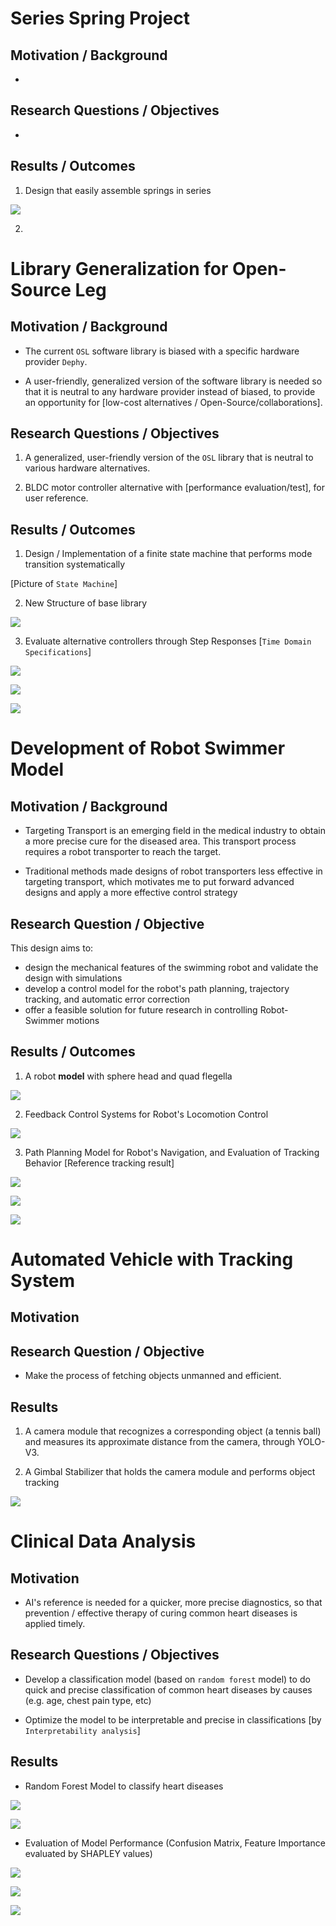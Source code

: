 # Series Spring Project

## Motivation / Background

- 

## Research Questions / Objectives

- 

## Results / Outcomes 

1. Design that easily assemble springs in series

![](./images/portfolio/SeriesSpring_CAD.png)

2. 

# Library Generalization for Open-Source Leg

## Motivation / Background

- The current `OSL` software library is biased with a specific hardware provider `Dephy`. 

- A user-friendly, generalized version of the software library is needed so that it is neutral to any hardware provider instead of biased, to provide an opportunity for [low-cost alternatives / Open-Source/collaborations]. 

## Research Questions / Objectives

1. A generalized, user-friendly version of the `OSL` library that is neutral to various hardware alternatives. 

2. BLDC motor controller alternative with [performance evaluation/test], for user reference. 


## Results / Outcomes 

1. Design / Implementation of a finite state machine that performs mode transition systematically

[Picture of `State Machine`]

2. New Structure of base library

![](./images/portfolio/Class%20Diagram%20Base%20Lib.png)

3. Evaluate alternative controllers through Step Responses [`Time Domain Specifications`]

![](./images/portfolio/velocity_moteus.svg)

![](./images/portfolio/position_comp.svg)

![](./images/portfolio/torque_comp.svg)

# Development of Robot Swimmer Model

## Motivation / Background

- Targeting Transport is an emerging field in the medical industry to obtain a more precise cure for the diseased area. This transport process requires a robot transporter to reach the target.

- Traditional methods made designs of robot transporters less effective in targeting transport, which motivates me to put forward advanced designs and apply a more effective control strategy


## Research Question / Objective

This design aims to:

- design the mechanical features of the swimming robot and validate the design with simulations
- develop a control model for the robot's path planning, trajectory tracking, and automatic error correction
- offer a feasible solution for future research in controlling Robot-Swimmer motions 

## Results / Outcomes

1. A robot **model** with sphere head and quad flegella

![](./images/portfolio/overview%20new.png)

2. Feedback Control Systems for Robot's Locomotion Control

![](./images/portfolio/fig01_TrackingBehavior.png)

3. Path Planning Model for Robot's Navigation, and Evaluation of Tracking Behavior [Reference tracking result]

![](./images/portfolio/Route_Result.png)

![](./images/portfolio/fig23.png)

![](./images/portfolio/fig56.png)


# Automated Vehicle with Tracking System

## Motivation



## Research Question / Objective

- Make the process of fetching objects unmanned and efficient. 

## Results

1. A camera module that recognizes a corresponding object (a tennis ball) and measures its approximate distance from the camera, through YOLO-V3. 


2. A Gimbal Stabilizer that holds the camera module and performs object tracking


![](./images/portfolio/Gimbal_Stabilizer.gif)

# Clinical Data Analysis

## Motivation

- AI's reference is needed for a quicker, more precise diagnostics, so that prevention / effective therapy of curing common heart diseases is applied timely. 

## Research Questions / Objectives

- Develop a classification model (based on `random forest` model) to do quick and precise classification of common heart diseases by causes (e.g. age, chest pain type, etc)

- Optimize the model to be interpretable and precise in classifications [by `Interpretability analysis`]

## Results

- Random Forest Model to classify heart diseases

![](./images/portfolio/Decision_Tree.png)

![](./images/portfolio/Feature_Importance.png)

- Evaluation of Model Performance (Confusion Matrix, Feature Importance evaluated by SHAPLEY values)

![](./images/portfolio/Confusion_Matrix.png)

![](./images/portfolio/SHAPLEY.png)

![](./images/portfolio/Correlation_Analysis.png)
